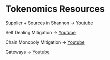 # Tokenomics Resources

Supplier + Sources in Shannon → [Youtube](https://youtu.be/ue1DK2rAZK0?si=pdMFXJTeAwQTSBy7\&t=365)

Self Dealing Mitigation → [Youtube](https://youtu.be/vNdJQYXWvrI?si=d\_8wv0aD\_PfeQKYM\&t=1473)

Chain Monopoly Mitigation → [Youtube](https://youtu.be/YcuE5X0I0\_U?si=YdsulcJeqXl7CvZO\&t=1584)

Gateways → [Youtube](https://youtu.be/Q6xv5r4DmR4?si=XNb1MmZfZ4HNIpKr\&t=789)
